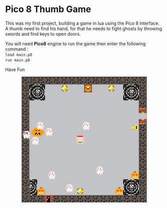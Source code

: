 # Pico 8 Thumb Game

This was my first project, building a game in lua using the Pico 8 Interface.<br>
A thumb need to find his hand, for that he needs to fight ghosts by throwing swords and find keys to open doors.<br> 

You will need __Pico8__ engine to run the game then enter the following command :<br>
`load main.p8`<br>
`run main.p8`

Have Fun
<p align="center">
<img src="startingPoint.png" width="400" height="400">
</p>
